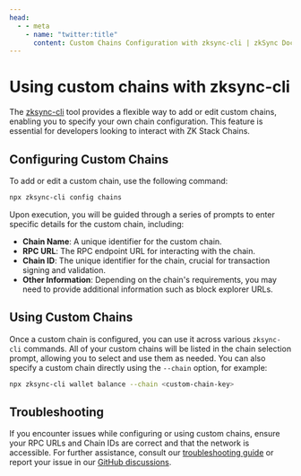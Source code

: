 ```yaml
---
head:
  - - meta
    - name: "twitter:title"
      content: Custom Chains Configuration with zksync-cli | zkSync Docs
---
```


# Using custom chains with zksync-cli

The [zksync-cli](../../zksync-cli/getting-started.md) tool provides a flexible way to add or edit custom chains, enabling you to specify your own chain configuration. This feature is essential for developers looking to interact with ZK Stack Chains.

## Configuring Custom Chains

To add or edit a custom chain, use the following command:

```bash
npx zksync-cli config chains
```

Upon execution, you will be guided through a series of prompts to enter specific details for the custom chain, including:

- **Chain Name**: A unique identifier for the custom chain.
- **RPC URL**: The RPC endpoint URL for interacting with the chain.
- **Chain ID**: The unique identifier for the chain, crucial for transaction signing and validation.
- **Other Information**: Depending on the chain's requirements, you may need to provide additional information such as block explorer URLs.

## Using Custom Chains

Once a custom chain is configured, you can use it across various `zksync-cli` commands. All of your custom chains will be listed in the chain selection prompt, allowing you to select and use them as needed. You can also specify a custom chain directly using the `--chain` option, for example:

```bash
npx zksync-cli wallet balance --chain <custom-chain-key>
```

## Troubleshooting

If you encounter issues while configuring or using custom chains, ensure your RPC URLs and Chain IDs are correct and that the network is accessible. For further assistance, consult our [troubleshooting guide](../../zksync-cli/troubleshooting.md) or report your issue in our [GitHub discussions](https://github.com/zkSync-Community-Hub/zksync-developers/discussions/new?category=general).
